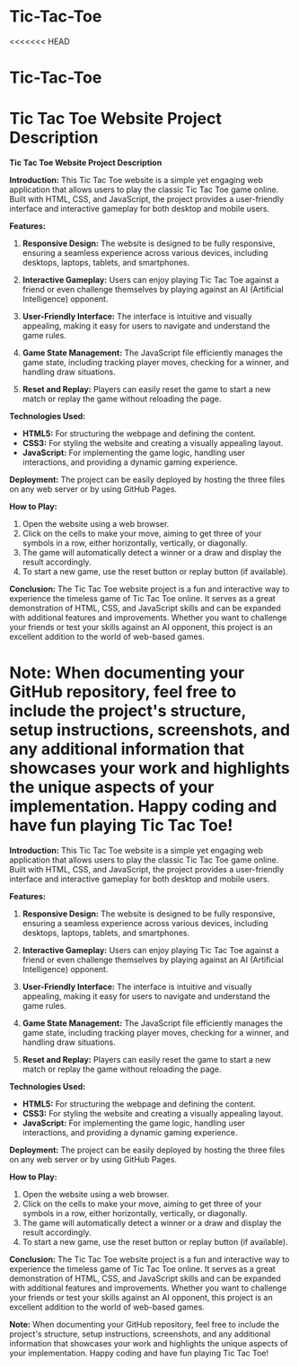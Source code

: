 # Tic-Tac-Toe
<<<<<<< HEAD
 # Tic-Tac-Toe
 **Tic Tac Toe Website Project Description**
=======
 **Tic Tac Toe Website Project Description**

**Introduction:**
This Tic Tac Toe website is a simple yet engaging web application that allows users to play the classic Tic Tac Toe game online. Built with HTML, CSS, and JavaScript, the project provides a user-friendly interface and interactive gameplay for both desktop and mobile users.

**Features:**
1. **Responsive Design:** The website is designed to be fully responsive, ensuring a seamless experience across various devices, including desktops, laptops, tablets, and smartphones.

2. **Interactive Gameplay:** Users can enjoy playing Tic Tac Toe against a friend or even challenge themselves by playing against an AI (Artificial Intelligence) opponent.

3. **User-Friendly Interface:** The interface is intuitive and visually appealing, making it easy for users to navigate and understand the game rules.

4. **Game State Management:** The JavaScript file efficiently manages the game state, including tracking player moves, checking for a winner, and handling draw situations.

7. **Reset and Replay:** Players can easily reset the game to start a new match or replay the game without reloading the page.

**Technologies Used:**
- **HTML5:** For structuring the webpage and defining the content.
- **CSS3:** For styling the website and creating a visually appealing layout.
- **JavaScript:** For implementing the game logic, handling user interactions, and providing a dynamic gaming experience.

**Deployment:**
The project can be easily deployed by hosting the three files on any web server or by using GitHub Pages.

**How to Play:**
1. Open the website using a web browser.
2. Click on the cells to make your move, aiming to get three of your symbols in a row, either horizontally, vertically, or diagonally.
3. The game will automatically detect a winner or a draw and display the result accordingly.
4. To start a new game, use the reset button or replay button (if available).

**Conclusion:**
The Tic Tac Toe website project is a fun and interactive way to experience the timeless game of Tic Tac Toe online. It serves as a great demonstration of HTML, CSS, and JavaScript skills and can be expanded with additional features and improvements. Whether you want to challenge your friends or test your skills against an AI opponent, this project is an excellent addition to the world of web-based games.

**Note:**
When documenting your GitHub repository, feel free to include the project's structure, setup instructions, screenshots, and any additional information that showcases your work and highlights the unique aspects of your implementation. Happy coding and have fun playing Tic Tac Toe!
=======
**Introduction:**
This Tic Tac Toe website is a simple yet engaging web application that allows users to play the classic Tic Tac Toe game online. Built with HTML, CSS, and JavaScript, the project provides a user-friendly interface and interactive gameplay for both desktop and mobile users.

**Features:**
1. **Responsive Design:** The website is designed to be fully responsive, ensuring a seamless experience across various devices, including desktops, laptops, tablets, and smartphones.

2. **Interactive Gameplay:** Users can enjoy playing Tic Tac Toe against a friend or even challenge themselves by playing against an AI (Artificial Intelligence) opponent.

3. **User-Friendly Interface:** The interface is intuitive and visually appealing, making it easy for users to navigate and understand the game rules.

4. **Game State Management:** The JavaScript file efficiently manages the game state, including tracking player moves, checking for a winner, and handling draw situations.

7. **Reset and Replay:** Players can easily reset the game to start a new match or replay the game without reloading the page.

**Technologies Used:**
- **HTML5:** For structuring the webpage and defining the content.
- **CSS3:** For styling the website and creating a visually appealing layout.
- **JavaScript:** For implementing the game logic, handling user interactions, and providing a dynamic gaming experience.

**Deployment:**
The project can be easily deployed by hosting the three files on any web server or by using GitHub Pages.

**How to Play:**
1. Open the website using a web browser.
2. Click on the cells to make your move, aiming to get three of your symbols in a row, either horizontally, vertically, or diagonally.
3. The game will automatically detect a winner or a draw and display the result accordingly.
4. To start a new game, use the reset button or replay button (if available).

**Conclusion:**
The Tic Tac Toe website project is a fun and interactive way to experience the timeless game of Tic Tac Toe online. It serves as a great demonstration of HTML, CSS, and JavaScript skills and can be expanded with additional features and improvements. Whether you want to challenge your friends or test your skills against an AI opponent, this project is an excellent addition to the world of web-based games.

**Note:**
When documenting your GitHub repository, feel free to include the project's structure, setup instructions, screenshots, and any additional information that showcases your work and highlights the unique aspects of your implementation. Happy coding and have fun playing Tic Tac Toe!

